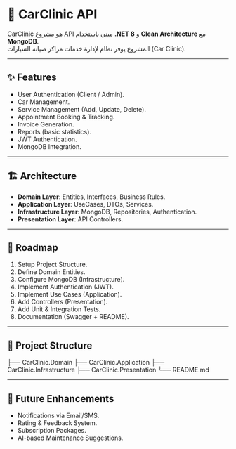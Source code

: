 ﻿# 🚗 CarClinic API

CarClinic هو مشروع API مبني باستخدام **.NET 8** و **Clean Architecture** مع **MongoDB**.  
المشروع يوفر نظام لإدارة خدمات مراكز صيانة السيارات (Car Clinic).

---

## ✨ Features
- User Authentication (Client / Admin).
- Car Management.
- Service Management (Add, Update, Delete).
- Appointment Booking & Tracking.
- Invoice Generation.
- Reports (basic statistics).
- JWT Authentication.
- MongoDB Integration.

---

## 🏗️ Architecture
- **Domain Layer**: Entities, Interfaces, Business Rules.
- **Application Layer**: UseCases, DTOs, Services.
- **Infrastructure Layer**: MongoDB, Repositories, Authentication.
- **Presentation Layer**: API Controllers.

---

## 📌 Roadmap
1. Setup Project Structure.
2. Define Domain Entities.
3. Configure MongoDB (Infrastructure).
4. Implement Authentication (JWT).
5. Implement Use Cases (Application).
6. Add Controllers (Presentation).
7. Add Unit & Integration Tests.
8. Documentation (Swagger + README).

---

## 📂 Project Structure

├── CarClinic.Domain
├── CarClinic.Application
├── CarClinic.Infrastructure
├── CarClinic.Presentation
└── README.md


---

## 🔮 Future Enhancements
- Notifications via Email/SMS.
- Rating & Feedback System.
- Subscription Packages.
- AI-based Maintenance Suggestions.
